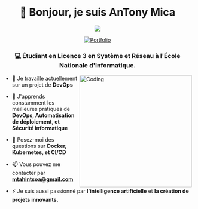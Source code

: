 <h1 align="center">👋 Bonjour, je suis AnTony Mica</h1>

<div align="center"> 

[![](https://visitcount.itsvg.in/api?id=tohynyaina&icon=0&color=0)](https://visitcount.itsvg.in) 
<br>

[![Portfolio](https://img.shields.io/badge/Portfolio-%23000000.svg?style=for-the-badge&logo=firefox&logoColor=#FF7139)](https://antonymica.vercel.app/)

</div>

<h3 align="center">💻 Étudiant en Licence 3 en Système et Réseau à l'École Nationale d'Informatique.</h3>

<img align="right" alt="Coding" width="300" src="https://i.pinimg.com/originals/81/17/8b/81178b47a8598f0c81c4799f2cdd4057.gif">

- 🔭 Je travaille actuellement sur un projet de **DevOps**

- 🌱 J'apprends constamment les meilleures pratiques de **DevOps, Automatisation de déploiement, et Sécurité informatique**

- 💬 Posez-moi des questions sur **Docker, Kubernetes, et CI/CD**

- 📫 Vous pouvez me contacter par **mtahintsoa@gmail.com**

- ⚡ Je suis aussi passionné par **l'intelligence artificielle** et **la création de projets innovants.**
